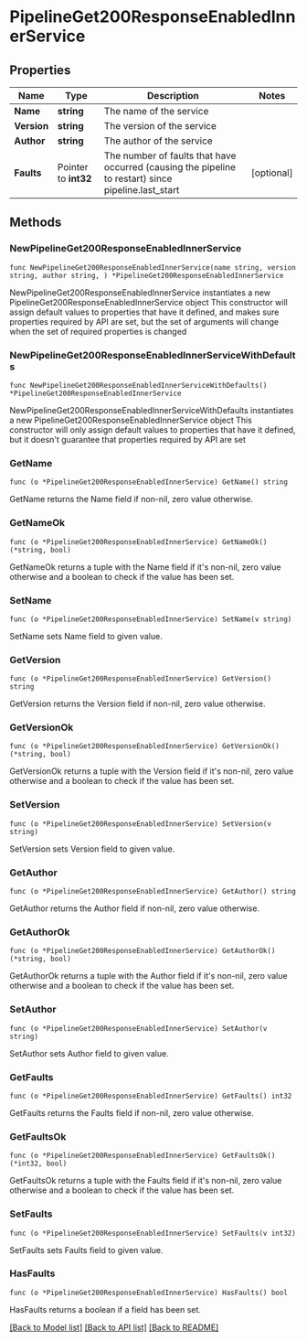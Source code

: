 # PipelineGet200ResponseEnabledInnerService

## Properties

Name | Type | Description | Notes
------------ | ------------- | ------------- | -------------
**Name** | **string** | The name of the service | 
**Version** | **string** | The version of the service | 
**Author** | **string** | The author of the service | 
**Faults** | Pointer to **int32** | The number of faults that have occurred (causing the pipeline to restart) since pipeline.last_start | [optional] 

## Methods

### NewPipelineGet200ResponseEnabledInnerService

`func NewPipelineGet200ResponseEnabledInnerService(name string, version string, author string, ) *PipelineGet200ResponseEnabledInnerService`

NewPipelineGet200ResponseEnabledInnerService instantiates a new PipelineGet200ResponseEnabledInnerService object
This constructor will assign default values to properties that have it defined,
and makes sure properties required by API are set, but the set of arguments
will change when the set of required properties is changed

### NewPipelineGet200ResponseEnabledInnerServiceWithDefaults

`func NewPipelineGet200ResponseEnabledInnerServiceWithDefaults() *PipelineGet200ResponseEnabledInnerService`

NewPipelineGet200ResponseEnabledInnerServiceWithDefaults instantiates a new PipelineGet200ResponseEnabledInnerService object
This constructor will only assign default values to properties that have it defined,
but it doesn't guarantee that properties required by API are set

### GetName

`func (o *PipelineGet200ResponseEnabledInnerService) GetName() string`

GetName returns the Name field if non-nil, zero value otherwise.

### GetNameOk

`func (o *PipelineGet200ResponseEnabledInnerService) GetNameOk() (*string, bool)`

GetNameOk returns a tuple with the Name field if it's non-nil, zero value otherwise
and a boolean to check if the value has been set.

### SetName

`func (o *PipelineGet200ResponseEnabledInnerService) SetName(v string)`

SetName sets Name field to given value.


### GetVersion

`func (o *PipelineGet200ResponseEnabledInnerService) GetVersion() string`

GetVersion returns the Version field if non-nil, zero value otherwise.

### GetVersionOk

`func (o *PipelineGet200ResponseEnabledInnerService) GetVersionOk() (*string, bool)`

GetVersionOk returns a tuple with the Version field if it's non-nil, zero value otherwise
and a boolean to check if the value has been set.

### SetVersion

`func (o *PipelineGet200ResponseEnabledInnerService) SetVersion(v string)`

SetVersion sets Version field to given value.


### GetAuthor

`func (o *PipelineGet200ResponseEnabledInnerService) GetAuthor() string`

GetAuthor returns the Author field if non-nil, zero value otherwise.

### GetAuthorOk

`func (o *PipelineGet200ResponseEnabledInnerService) GetAuthorOk() (*string, bool)`

GetAuthorOk returns a tuple with the Author field if it's non-nil, zero value otherwise
and a boolean to check if the value has been set.

### SetAuthor

`func (o *PipelineGet200ResponseEnabledInnerService) SetAuthor(v string)`

SetAuthor sets Author field to given value.


### GetFaults

`func (o *PipelineGet200ResponseEnabledInnerService) GetFaults() int32`

GetFaults returns the Faults field if non-nil, zero value otherwise.

### GetFaultsOk

`func (o *PipelineGet200ResponseEnabledInnerService) GetFaultsOk() (*int32, bool)`

GetFaultsOk returns a tuple with the Faults field if it's non-nil, zero value otherwise
and a boolean to check if the value has been set.

### SetFaults

`func (o *PipelineGet200ResponseEnabledInnerService) SetFaults(v int32)`

SetFaults sets Faults field to given value.

### HasFaults

`func (o *PipelineGet200ResponseEnabledInnerService) HasFaults() bool`

HasFaults returns a boolean if a field has been set.


[[Back to Model list]](../README.md#documentation-for-models) [[Back to API list]](../README.md#documentation-for-api-endpoints) [[Back to README]](../README.md)


